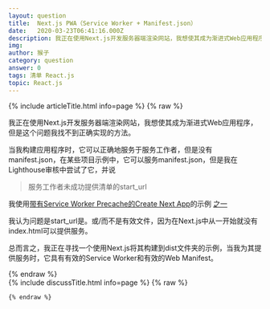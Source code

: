 ```yaml
---
layout: question
title:  Next.js PWA（Service Worker + Manifest.json）
date:   2020-03-23T06:41:16.000Z
description: 我正在使用Next.js开发服务器端渲染网站，我想使其成为渐进式Web应用程序，但是这个问题我找不到正确实现的方法。当我构建应用程序时，它可以正确地服...
img: 
author: 猴子
category: question
answer: 0
tags: 清单 React.js
topic: React.js
---
```

<div class="article-root">
  <div class="article">
    {% include articleTitle.html info=page %}
    {% raw %}
    <div class="article-content"><p><font style="vertical-align: inherit;"><font style="vertical-align: inherit;">我正在使用Next.js开发服务器端渲染网站，我想使其成为渐进式Web应用程序，但是这个问题我找不到正确实现的方法。</font></font></p>

<p><font style="vertical-align: inherit;"><font style="vertical-align: inherit;">当我构建应用程序时，它可以正确地服务于服务工作者，但是没有manifest.json，在某些项目示例中，它可以服务manifest.json，但是我在Lighthouse审核中尝试了它，并说 </font></font></p>

<blockquote>
  <p><font style="vertical-align: inherit;"><font style="vertical-align: inherit;">服务工作者未成功提供清单的start_url</font></font></p>
</blockquote>

<p><font style="vertical-align: inherit;"><font style="vertical-align: inherit;">我使用</font><a href="https://github.com/zeit/next.js/tree/master/examples/with-sw-precache" rel="noreferrer"><font style="vertical-align: inherit;">带有Service Worker Precache的Create Next App</font></a><font style="vertical-align: inherit;">的示例
 </font></font><a href="https://github.com/zeit/next.js/tree/master/examples/with-sw-precache" rel="noreferrer"><font style="vertical-align: inherit;"><font style="vertical-align: inherit;">之一</font></font></a></p>

<p><font style="vertical-align: inherit;"><font style="vertical-align: inherit;">我认为问题是start_url是。</font><font style="vertical-align: inherit;">或/而不是有效文件，因为在Next.js中从一开始就没有index.html可以提供服务。</font></font></p>

<p><font style="vertical-align: inherit;"><font style="vertical-align: inherit;">总而言之，我正在寻找一个使用Next.js将其构建到dist文件夹的示例，当我为其提供服务时，它具有有效的Service Worker和有效的Web Manifest。</font></font></p></div>
    {% endraw %}
  </div>

  <div class="discuss-wrapper">
    {% include discussTitle.html info=page %}
    {% raw %}
    
    {% endraw %}
  </div>
<div>
